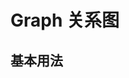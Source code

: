# Graph 关系图

<script setup>
  import { ref } from 'vue'
  import * as echarts from 'echarts';

  const data = [{
      id: "0",
      name: "Myriel",
      symbolSize: 19.12381,
      x: -53.365552,
      y: 59.93808,
      value: 28.685715,
      category: 0
    }, {
      id: "1",
      name: "Napoleon",
      symbolSize: 2.6666666666666665,
      x: -83.616688,
      y: 89.37706,
      value: 4,
      category: 0
    }, {
      id: "2",
      name: "MlleBaptistine",
      symbolSize: 6.323809333333333,
      x: -42.552713999999995,
      y: 49.058352,
      value: 9.485714,
      category: 1
    }, {
      id: "3",
      name: "MmeMagloire",
      symbolSize: 6.323809333333333,
      x: -48.564808,
      y: 47.052566,
      value: 9.485714,
      category: 1
    }, {
      id: "4",
      name: "CountessDeLo",
      symbolSize: 2.6666666666666665,
      x: -75.860772,
      y: 85.812848,
      value: 4,
      category: 0
    }, {
      id: "5",
      name: "Geborand",
      symbolSize: 2.6666666666666665,
      x: -83.452674,
      y: 81.20701199999999,
      value: 4,
      category: 0
    }, {
      id: "6",
      name: "Champtercier",
      symbolSize: 2.6666666666666665,
      x: -66.52024,
      y: 97.033948,
      value: 4,
      category: 0
    }, {
      id: "7",
      name: "Cravatte",
      symbolSize: 2.6666666666666665,
      x: -76.539136,
      y: 95.018226,
      value: 4,
      category: 0
    }, {
      id: "8",
      name: "Count",
      symbolSize: 2.6666666666666665,
      x: -64.0768,
      y: 77.43465,
      value: 4,
      category: 0
    }, {
      id: "9",
      name: "OldMan",
      symbolSize: 2.6666666666666665,
      x: -68.879664,
      y: 90.233544,
      value: 4,
      category: 0
    }, {
      id: "10",
      name: "Labarre",
      symbolSize: 2.6666666666666665,
      x: -17.868214000000002,
      y: 46.912256,
      value: 4,
      category: 1
    }, {
      id: "11",
      name: "Valjean",
      symbolSize: 66.66666666666667,
      x: -17.586058,
      y: -1.3624113,
      value: 100,
      category: 1
    }, {
      id: "12",
      name: "Marguerite",
      symbolSize: 4.495239333333333,
      x: -67.955816,
      y: -36.938278000000004,
      value: 6.742859,
      category: 1
    }, {
      id: "13",
      name: "MmeDeR",
      symbolSize: 2.6666666666666665,
      x: -38.862626,
      y: 35.710602,
      value: 4,
      category: 1
    }, {
      id: "14",
      name: "Isabeau",
      symbolSize: 2.6666666666666665,
      x: -31.610336,
      y: 40.399536,
      value: 4,
      category: 1
    }, {
      id: "15",
      name: "Gervais",
      symbolSize: 2.6666666666666665,
      x: -25.5403092,
      y: 48.510114,
      value: 4,
      category: 1
    }, {
      id: "16",
      name: "Tholomyes",
      symbolSize: 17.295237333333333,
      x: -77.04452,
      y: -78.71144000000001,
      value: 25.942856,
      category: 2
    }, {
      id: "17",
      name: "Listolier",
      symbolSize: 13.638097333333334,
      x: -103.311768,
      y: -78.79795,
      value: 20.457146,
      category: 2
    }, {
      id: "18",
      name: "Fameuil",
      symbolSize: 13.638097333333334,
      x: -92.958764,
      y: -98.71588799999999,
      value: 20.457146,
      category: 2
    }, {
      id: "19",
      name: "Blacheville",
      symbolSize: 13.638097333333334,
      x: -103.03248,
      y: -91.39782,
      value: 20.457146,
      category: 2
    }, {
      id: "20",
      name: "Favourite",
      symbolSize: 13.638097333333334,
      x: -81.624244,
      y: -92.90096,
      value: 20.457146,
      category: 2
    }, {
      id: "21",
      name: "Dahlia",
      symbolSize: 13.638097333333334,
      x: -91.288226,
      y: -85.026606,
      value: 20.457146,
      category: 2
    }, {
      id: "22",
      name: "Zephine",
      symbolSize: 13.638097333333334,
      x: -91.82214,
      y: -72.50266,
      value: 20.457146,
      category: 2
    }, {
      id: "23",
      name: "Fantine",
      symbolSize: 28.266666666666666,
      x: -62.685572,
      y: -57.889606,
      value: 42.4,
      category: 2
    }, {
      id: "24",
      name: "MmeThenardier",
      symbolSize: 20.95238266666667,
      x: 0.9262679199999999,
      y: -54.77034,
      value: 31.428574,
      category: 7
    }, {
      id: "25",
      name: "Thenardier",
      symbolSize: 30.095235333333335,
      x: 16.56165,
      y: -40.622879999999995,
      value: 45.142853,
      category: 7
    }, {
      id: "26",
      name: "Cosette",
      symbolSize: 20.95238266666667,
      x: 15.729292000000001,
      y: -6.3025494,
      value: 31.428574,
      category: 6
    }, {
      id: "27",
      name: "Javert",
      symbolSize: 31.923806666666668,
      x: -16.292148,
      y: -40.840408000000004,
      value: 47.88571,
      category: 7
    }, {
      id: "28",
      name: "Fauchelevent",
      symbolSize: 8.152382000000001,
      x: -45.147968,
      y: 16.483262,
      value: 12.228573,
      category: 4
    }, {
      id: "29",
      name: "Bamatabois",
      symbolSize: 15.466666666666667,
      x: -77.13683999999999,
      y: -4.0413372,
      value: 23.2,
      category: 3
    }, {
      id: "30",
      name: "Perpetue",
      symbolSize: 4.495239333333333,
      x: -80.784894,
      y: -39.539646,
      value: 6.742859,
      category: 2
    }, {
      id: "31",
      name: "Simplice",
      symbolSize: 8.152382000000001,
      x: -56.28506,
      y: -31.690274,
      value: 12.228573,
      category: 2
    }, {
      id: "32",
      name: "Scaufflaire",
      symbolSize: 2.6666666666666665,
      x: -24.482696,
      y: 42.075006,
      value: 4,
      category: 1
    }, {
      id: "33",
      name: "Woman1",
      symbolSize: 4.495239333333333,
      x: -46.92002,
      y: -22.630134,
      value: 6.742859,
      category: 1
    }, {
      id: "34",
      name: "Judge",
      symbolSize: 11.809524666666666,
      x: -77.56983,
      y: 11.74118,
      value: 17.714287,
      category: 3
    }, {
      id: "35",
      name: "Champmathieu",
      symbolSize: 11.809524666666666,
      x: -67.64614,
      y: 17.49681,
      value: 17.714287,
      category: 3
    }, {
      id: "36",
      name: "Brevet",
      symbolSize: 11.809524666666666,
      x: -90.653748,
      y: 11.789296,
      value: 17.714287,
      category: 3
    }, {
      id: "37",
      name: "Chenildieu",
      symbolSize: 11.809524666666666,
      x: -77.28980800000001,
      y: 28.011874,
      value: 17.714287,
      category: 3
    }, {
      id: "38",
      name: "Cochepaille",
      symbolSize: 11.809524666666666,
      x: -89.35752,
      y: 24.676009999999998,
      value: 17.714287,
      category: 3
    }, {
      id: "39",
      name: "Pontmercy",
      symbolSize: 6.323809333333333,
      x: 67.299476,
      y: -53.911828,
      value: 9.485714,
      category: 6
    }, {
      id: "40",
      name: "Boulatruelle",
      symbolSize: 2.6666666666666665,
      x: 5.8375686,
      y: -92.026264,
      value: 4,
      category: 7
    }, {
      id: "41",
      name: "Eponine",
      symbolSize: 20.95238266666667,
      x: 47.673394,
      y: -42.001852,
      value: 31.428574,
      category: 7
    }, {
      id: "42",
      name: "Anzelma",
      symbolSize: 6.323809333333333,
      x: 37.939026,
      y: -69.301324,
      value: 9.485714,
      category: 7
    }, {
      id: "43",
      name: "Woman2",
      symbolSize: 6.323809333333333,
      x: -37.400836,
      y: -29.005326000000004,
      value: 9.485714,
      category: 6
    }, {
      id: "44",
      name: "MotherInnocent",
      symbolSize: 4.495239333333333,
      x: -50.599042,
      y: 25.975098000000003,
      value: 6.742859,
      category: 4
    }, {
      id: "45",
      name: "Gribier",
      symbolSize: 2.6666666666666665,
      x: -59.215869999999995,
      y: 32.623928,
      value: 4,
      category: 4
    }, {
      id: "46",
      name: "Jondrette",
      symbolSize: 2.6666666666666665,
      x: 110.06402,
      y: 104.48062,
      value: 4,
      category: 5
    }, {
      id: "47",
      name: "MmeBurgon",
      symbolSize: 4.495239333333333,
      x: 97.62707,
      y: 71.37146,
      value: 6.742859,
      category: 5
    }, {
      id: "48",
      name: "Gavroche",
      symbolSize: 41.06667066666667,
      x: 77.579144,
      y: 22.0924652,
      value: 61.600006,
      category: 8
    }, {
      id: "49",
      name: "Gillenormand",
      symbolSize: 13.638097333333334,
      x: 25.296619999999997,
      y: 13.621243999999999,
      value: 20.457146,
      category: 6
    }, {
      id: "50",
      name: "Magnon",
      symbolSize: 4.495239333333333,
      x: 25.41473,
      y: -22.611846,
      value: 6.742859,
      category: 6
    }, {
      id: "51",
      name: "MlleGillenormand",
      symbolSize: 13.638097333333334,
      x: 32.527118,
      y: 23.531299999999998,
      value: 20.457146,
      category: 6
    }, {
      id: "52",
      name: "MmePontmercy",
      symbolSize: 4.495239333333333,
      x: 70.73283,
      y: -41.17833,
      value: 6.742859,
      category: 6
    }, {
      id: "53",
      name: "MlleVaubois",
      symbolSize: 2.6666666666666665,
      x: 33.087878,
      y: 67.95472,
      value: 4,
      category: 6
    }, {
      id: "54",
      name: "LtGillenormand",
      symbolSize: 8.152382000000001,
      x: 27.538695999999998,
      y: 39.221379999999996,
      value: 12.228573,
      category: 6
    }, {
      id: "55",
      name: "Marius",
      symbolSize: 35.58095333333333,
      x: 41.289373999999995,
      y: -2.7610821999999997,
      value: 53.37143,
      category: 6
    }, {
      id: "56",
      name: "BaronessT",
      symbolSize: 4.495239333333333,
      x: 38.965986,
      y: 44.956072,
      value: 6.742859,
      category: 6
    }, {
      id: "57",
      name: "Mabeuf",
      symbolSize: 20.95238266666667,
      x: 119.53236,
      y: 27.036962,
      value: 31.428574,
      category: 8
    }, {
      id: "58",
      name: "Enjolras",
      symbolSize: 28.266666666666666,
      x: 71.156732,
      y: -14.976490799999999,
      value: 42.4,
      category: 8
    }, {
      id: "59",
      name: "Combeferre",
      symbolSize: 20.95238266666667,
      x: 103.05922000000001,
      y: -9.2335128,
      value: 31.428574,
      category: 8
    }, {
      id: "60",
      name: "Prouvaire",
      symbolSize: 17.295237333333333,
      x: 122.85857000000001,
      y: -13.86208,
      value: 25.942856,
      category: 8
    }, {
      id: "61",
      name: "Feuilly",
      symbolSize: 20.95238266666667,
      x: 110.03833999999999,
      y: -25.635073999999996,
      value: 31.428574,
      category: 8
    }, {
      id: "62",
      name: "Courfeyrac",
      symbolSize: 24.609526666666667,
      x: 87.23436799999999,
      y: -2.5457365,
      value: 36.91429,
      category: 8
    }, {
      id: "63",
      name: "Bahorel",
      symbolSize: 22.780953333333333,
      x: 120.51044999999999,
      y: 3.2842854000000004,
      value: 34.17143,
      category: 8
    }, {
      id: "64",
      name: "Bossuet",
      symbolSize: 24.609526666666667,
      x: 91.16391,
      y: -23.091652,
      value: 36.91429,
      category: 8
    }, {
      id: "65",
      name: "Joly",
      symbolSize: 22.780953333333333,
      x: 103.281568,
      y: 9.4484466,
      value: 34.17143,
      category: 8
    }, {
      id: "66",
      name: "Grantaire",
      symbolSize: 19.12381,
      x: 129.28626,
      y: -30.212662,
      value: 28.685715,
      category: 8
    }, {
      id: "67",
      name: "MotherPlutarch",
      symbolSize: 2.6666666666666665,
      x: 133.79136,
      y: 40.930976,
      value: 4,
      category: 8
    }, {
      id: "68",
      name: "Gueulemer",
      symbolSize: 19.12381,
      x: 15.69598,
      y: -69.430292,
      value: 28.685715,
      category: 7
    }, {
      id: "69",
      name: "Babet",
      symbolSize: 19.12381,
      x: 30.071918,
      y: -59.701594,
      value: 28.685715,
      category: 7
    }, {
      id: "70",
      name: "Claquesous",
      symbolSize: 19.12381,
      x: 27.47434,
      y: -82.05618,
      value: 28.685715,
      category: 7
    }, {
      id: "71",
      name: "Montparnasse",
      symbolSize: 17.295237333333333,
      x: 46.975494,
      y: -80.171966,
      value: 25.942856,
      category: 7
    }, {
      id: "72",
      name: "Toussaint",
      symbolSize: 6.323809333333333,
      x: 8.1884506,
      y: 22.756543999999998,
      value: 9.485714,
      category: 1
    }, {
      id: "73",
      name: "Child1",
      symbolSize: 4.495239333333333,
      x: 87.5878,
      y: 58.316468,
      value: 6.742859,
      category: 8
    }, {
      id: "74",
      name: "Child2",
      symbolSize: 4.495239333333333,
      x: 93.209844,
      y: 56.67211999999999,
      value: 6.742859,
      category: 8
    }, {
      id: "75",
      name: "Brujon",
      symbolSize: 13.638097333333334,
      x: 47.758728000000005,
      y: -62.812689999999996,
      value: 20.457146,
      category: 7
    }, {
      id: "76",
      name: "MmeHucheloup",
      symbolSize: 13.638097333333334,
      x: 142.43670600000002,
      y: 0.9626298999999999,
      value: 20.457146,
      category: 8
    }]
    const links =[{
      id: "0",
      source: "1",
      target: "0"
    }, {
      id: "1",
      source: "2",
      target: "0"
    }, {
      id: "2",
      source: "3",
      target: "0"
    }, {
      id: "3",
      source: "3",
      target: "2"
    }, {
      id: "4",
      source: "4",
      target: "0"
    }, {
      id: "5",
      source: "5",
      target: "0"
    }, {
      id: "6",
      source: "6",
      target: "0"
    }, {
      id: "7",
      source: "7",
      target: "0"
    }, {
      id: "8",
      source: "8",
      target: "0"
    }, {
      id: "9",
      source: "9",
      target: "0"
    }, {
      id: "13",
      source: "11",
      target: "0"
    }, {
      id: null,
      source: "11",
      target: "2"
    }, {
      id: "11",
      source: "11",
      target: "3"
    }, {
      id: "10",
      source: "11",
      target: "10"
    }, {
      id: "14",
      source: "12",
      target: "11"
    }, {
      id: "15",
      source: "13",
      target: "11"
    }, {
      id: "16",
      source: "14",
      target: "11"
    }, {
      id: "17",
      source: "15",
      target: "11"
    }, {
      id: "18",
      source: "17",
      target: "16"
    }, {
      id: "19",
      source: "18",
      target: "16"
    }, {
      id: "20",
      source: "18",
      target: "17"
    }, {
      id: "21",
      source: "19",
      target: "16"
    }, {
      id: "22",
      source: "19",
      target: "17"
    }, {
      id: "23",
      source: "19",
      target: "18"
    }, {
      id: "24",
      source: "20",
      target: "16"
    }, {
      id: "25",
      source: "20",
      target: "17"
    }, {
      id: "26",
      source: "20",
      target: "18"
    }, {
      id: "27",
      source: "20",
      target: "19"
    }, {
      id: "28",
      source: "21",
      target: "16"
    }, {
      id: "29",
      source: "21",
      target: "17"
    }, {
      id: "30",
      source: "21",
      target: "18"
    }, {
      id: "31",
      source: "21",
      target: "19"
    }, {
      id: "32",
      source: "21",
      target: "20"
    }, {
      id: "33",
      source: "22",
      target: "16"
    }, {
      id: "34",
      source: "22",
      target: "17"
    }, {
      id: "35",
      source: "22",
      target: "18"
    }, {
      id: "36",
      source: "22",
      target: "19"
    }, {
      id: "37",
      source: "22",
      target: "20"
    }, {
      id: "38",
      source: "22",
      target: "21"
    }, {
      id: "47",
      source: "23",
      target: "11"
    }, {
      id: "46",
      source: "23",
      target: "12"
    }, {
      id: "39",
      source: "23",
      target: "16"
    }, {
      id: "40",
      source: "23",
      target: "17"
    }, {
      id: "41",
      source: "23",
      target: "18"
    }, {
      id: "42",
      source: "23",
      target: "19"
    }, {
      id: "43",
      source: "23",
      target: "20"
    }, {
      id: "44",
      source: "23",
      target: "21"
    }, {
      id: "45",
      source: "23",
      target: "22"
    }, {
      id: null,
      source: "24",
      target: "11"
    }, {
      id: "48",
      source: "24",
      target: "23"
    }, {
      id: "52",
      source: "25",
      target: "11"
    }, {
      id: "51",
      source: "25",
      target: "23"
    }, {
      id: "50",
      source: "25",
      target: "24"
    }, {
      id: null,
      source: "26",
      target: "11"
    }, {
      id: null,
      source: "26",
      target: "16"
    }, {
      id: "53",
      source: "26",
      target: "24"
    }, {
      id: "56",
      source: "26",
      target: "25"
    }, {
      id: "57",
      source: "27",
      target: "11"
    }, {
      id: "58",
      source: "27",
      target: "23"
    }, {
      id: null,
      source: "27",
      target: "24"
    }, {
      id: "59",
      source: "27",
      target: "25"
    }, {
      id: "61",
      source: "27",
      target: "26"
    }, {
      id: "62",
      source: "28",
      target: "11"
    }, {
      id: "63",
      source: "28",
      target: "27"
    }, {
      id: "66",
      source: "29",
      target: "11"
    }, {
      id: "64",
      source: "29",
      target: "23"
    }, {
      id: "65",
      source: "29",
      target: "27"
    }, {
      id: "67",
      source: "30",
      target: "23"
    }, {
      id: null,
      source: "31",
      target: "11"
    }, {
      id: null,
      source: "31",
      target: "23"
    }, {
      id: null,
      source: "31",
      target: "27"
    }, {
      id: "68",
      source: "31",
      target: "30"
    }, {
      id: "72",
      source: "32",
      target: "11"
    }, {
      id: "73",
      source: "33",
      target: "11"
    }, {
      id: "74",
      source: "33",
      target: "27"
    }, {
      id: "75",
      source: "34",
      target: "11"
    }, {
      id: "76",
      source: "34",
      target: "29"
    }, {
      id: "77",
      source: "35",
      target: "11"
    }, {
      id: null,
      source: "35",
      target: "29"
    }, {
      id: "78",
      source: "35",
      target: "34"
    }, {
      id: "82",
      source: "36",
      target: "11"
    }, {
      id: "83",
      source: "36",
      target: "29"
    }, {
      id: "80",
      source: "36",
      target: "34"
    }, {
      id: "81",
      source: "36",
      target: "35"
    }, {
      id: "87",
      source: "37",
      target: "11"
    }, {
      id: "88",
      source: "37",
      target: "29"
    }, {
      id: "84",
      source: "37",
      target: "34"
    }, {
      id: "85",
      source: "37",
      target: "35"
    }, {
      id: "86",
      source: "37",
      target: "36"
    }, {
      id: "93",
      source: "38",
      target: "11"
    }, {
      id: "94",
      source: "38",
      target: "29"
    }, {
      id: "89",
      source: "38",
      target: "34"
    }, {
      id: "90",
      source: "38",
      target: "35"
    }, {
      id: "91",
      source: "38",
      target: "36"
    }, {
      id: "92",
      source: "38",
      target: "37"
    }, {
      id: "95",
      source: "39",
      target: "25"
    }, {
      id: "96",
      source: "40",
      target: "25"
    }, {
      id: "97",
      source: "41",
      target: "24"
    }, {
      id: "98",
      source: "41",
      target: "25"
    }, {
      id: "101",
      source: "42",
      target: "24"
    }, {
      id: "100",
      source: "42",
      target: "25"
    }, {
      id: "99",
      source: "42",
      target: "41"
    }, {
      id: "102",
      source: "43",
      target: "11"
    }, {
      id: "103",
      source: "43",
      target: "26"
    }, {
      id: "104",
      source: "43",
      target: "27"
    }, {
      id: null,
      source: "44",
      target: "11"
    }, {
      id: "105",
      source: "44",
      target: "28"
    }, {
      id: "107",
      source: "45",
      target: "28"
    }, {
      id: "108",
      source: "47",
      target: "46"
    }, {
      id: "112",
      source: "48",
      target: "11"
    }, {
      id: "110",
      source: "48",
      target: "25"
    }, {
      id: "111",
      source: "48",
      target: "27"
    }, {
      id: "109",
      source: "48",
      target: "47"
    }, {
      id: null,
      source: "49",
      target: "11"
    }, {
      id: "113",
      source: "49",
      target: "26"
    }, {
      id: null,
      source: "50",
      target: "24"
    }, {
      id: "115",
      source: "50",
      target: "49"
    }, {
      id: "119",
      source: "51",
      target: "11"
    }, {
      id: "118",
      source: "51",
      target: "26"
    }, {
      id: "117",
      source: "51",
      target: "49"
    }, {
      id: null,
      source: "52",
      target: "39"
    }, {
      id: "120",
      source: "52",
      target: "51"
    }, {
      id: "122",
      source: "53",
      target: "51"
    }, {
      id: "125",
      source: "54",
      target: "26"
    }, {
      id: "124",
      source: "54",
      target: "49"
    }, {
      id: "123",
      source: "54",
      target: "51"
    }, {
      id: "131",
      source: "55",
      target: "11"
    }, {
      id: "132",
      source: "55",
      target: "16"
    }, {
      id: "133",
      source: "55",
      target: "25"
    }, {
      id: null,
      source: "55",
      target: "26"
    }, {
      id: "128",
      source: "55",
      target: "39"
    }, {
      id: "134",
      source: "55",
      target: "41"
    }, {
      id: "135",
      source: "55",
      target: "48"
    }, {
      id: "127",
      source: "55",
      target: "49"
    }, {
      id: "126",
      source: "55",
      target: "51"
    }, {
      id: "129",
      source: "55",
      target: "54"
    }, {
      id: "136",
      source: "56",
      target: "49"
    }, {
      id: "137",
      source: "56",
      target: "55"
    }, {
      id: null,
      source: "57",
      target: "41"
    }, {
      id: null,
      source: "57",
      target: "48"
    }, {
      id: "138",
      source: "57",
      target: "55"
    }, {
      id: "145",
      source: "58",
      target: "11"
    }, {
      id: null,
      source: "58",
      target: "27"
    }, {
      id: "142",
      source: "58",
      target: "48"
    }, {
      id: "141",
      source: "58",
      target: "55"
    }, {
      id: "144",
      source: "58",
      target: "57"
    }, {
      id: "148",
      source: "59",
      target: "48"
    }, {
      id: "147",
      source: "59",
      target: "55"
    }, {
      id: null,
      source: "59",
      target: "57"
    }, {
      id: "146",
      source: "59",
      target: "58"
    }, {
      id: "150",
      source: "60",
      target: "48"
    }, {
      id: "151",
      source: "60",
      target: "58"
    }, {
      id: "152",
      source: "60",
      target: "59"
    }, {
      id: "153",
      source: "61",
      target: "48"
    }, {
      id: "158",
      source: "61",
      target: "55"
    }, {
      id: "157",
      source: "61",
      target: "57"
    }, {
      id: "154",
      source: "61",
      target: "58"
    }, {
      id: "156",
      source: "61",
      target: "59"
    }, {
      id: "155",
      source: "61",
      target: "60"
    }, {
      id: "164",
      source: "62",
      target: "41"
    }, {
      id: "162",
      source: "62",
      target: "48"
    }, {
      id: "159",
      source: "62",
      target: "55"
    }, {
      id: null,
      source: "62",
      target: "57"
    }, {
      id: "160",
      source: "62",
      target: "58"
    }, {
      id: "161",
      source: "62",
      target: "59"
    }, {
      id: null,
      source: "62",
      target: "60"
    }, {
      id: "165",
      source: "62",
      target: "61"
    }, {
      id: null,
      source: "63",
      target: "48"
    }, {
      id: "174",
      source: "63",
      target: "55"
    }, {
      id: null,
      source: "63",
      target: "57"
    }, {
      id: null,
      source: "63",
      target: "58"
    }, {
      id: "167",
      source: "63",
      target: "59"
    }, {
      id: null,
      source: "63",
      target: "60"
    }, {
      id: "172",
      source: "63",
      target: "61"
    }, {
      id: "169",
      source: "63",
      target: "62"
    }, {
      id: "184",
      source: "64",
      target: "11"
    }, {
      id: null,
      source: "64",
      target: "48"
    }, {
      id: "175",
      source: "64",
      target: "55"
    }, {
      id: "183",
      source: "64",
      target: "57"
    }, {
      id: "179",
      source: "64",
      target: "58"
    }, {
      id: "182",
      source: "64",
      target: "59"
    }, {
      id: "181",
      source: "64",
      target: "60"
    }, {
      id: "180",
      source: "64",
      target: "61"
    }, {
      id: "176",
      source: "64",
      target: "62"
    }, {
      id: "178",
      source: "64",
      target: "63"
    }, {
      id: "187",
      source: "65",
      target: "48"
    }, {
      id: "194",
      source: "65",
      target: "55"
    }, {
      id: "193",
      source: "65",
      target: "57"
    }, {
      id: null,
      source: "65",
      target: "58"
    }, {
      id: "192",
      source: "65",
      target: "59"
    }, {
      id: null,
      source: "65",
      target: "60"
    }, {
      id: "190",
      source: "65",
      target: "61"
    }, {
      id: "188",
      source: "65",
      target: "62"
    }, {
      id: "185",
      source: "65",
      target: "63"
    }, {
      id: "186",
      source: "65",
      target: "64"
    }, {
      id: "200",
      source: "66",
      target: "48"
    }, {
      id: "196",
      source: "66",
      target: "58"
    }, {
      id: "197",
      source: "66",
      target: "59"
    }, {
      id: "203",
      source: "66",
      target: "60"
    }, {
      id: "202",
      source: "66",
      target: "61"
    }, {
      id: "198",
      source: "66",
      target: "62"
    }, {
      id: "201",
      source: "66",
      target: "63"
    }, {
      id: "195",
      source: "66",
      target: "64"
    }, {
      id: "199",
      source: "66",
      target: "65"
    }, {
      id: "204",
      source: "67",
      target: "57"
    }, {
      id: null,
      source: "68",
      target: "11"
    }, {
      id: null,
      source: "68",
      target: "24"
    }, {
      id: "205",
      source: "68",
      target: "25"
    }, {
      id: "208",
      source: "68",
      target: "27"
    }, {
      id: null,
      source: "68",
      target: "41"
    }, {
      id: "209",
      source: "68",
      target: "48"
    }, {
      id: "213",
      source: "69",
      target: "11"
    }, {
      id: "214",
      source: "69",
      target: "24"
    }, {
      id: "211",
      source: "69",
      target: "25"
    }, {
      id: null,
      source: "69",
      target: "27"
    }, {
      id: "217",
      source: "69",
      target: "41"
    }, {
      id: "216",
      source: "69",
      target: "48"
    }, {
      id: "212",
      source: "69",
      target: "68"
    }, {
      id: "221",
      source: "70",
      target: "11"
    }, {
      id: "222",
      source: "70",
      target: "24"
    }, {
      id: "218",
      source: "70",
      target: "25"
    }, {
      id: "223",
      source: "70",
      target: "27"
    }, {
      id: "224",
      source: "70",
      target: "41"
    }, {
      id: "225",
      source: "70",
      target: "58"
    }, {
      id: "220",
      source: "70",
      target: "68"
    }, {
      id: "219",
      source: "70",
      target: "69"
    }, {
      id: "230",
      source: "71",
      target: "11"
    }, {
      id: "233",
      source: "71",
      target: "25"
    }, {
      id: "226",
      source: "71",
      target: "27"
    }, {
      id: "232",
      source: "71",
      target: "41"
    }, {
      id: null,
      source: "71",
      target: "48"
    }, {
      id: "228",
      source: "71",
      target: "68"
    }, {
      id: "227",
      source: "71",
      target: "69"
    }, {
      id: "229",
      source: "71",
      target: "70"
    }, {
      id: "236",
      source: "72",
      target: "11"
    }, {
      id: "234",
      source: "72",
      target: "26"
    }, {
      id: "235",
      source: "72",
      target: "27"
    }, {
      id: "237",
      source: "73",
      target: "48"
    }, {
      id: "238",
      source: "74",
      target: "48"
    }, {
      id: "239",
      source: "74",
      target: "73"
    }, {
      id: "242",
      source: "75",
      target: "25"
    }, {
      id: "244",
      source: "75",
      target: "41"
    }, {
      id: null,
      source: "75",
      target: "48"
    }, {
      id: "241",
      source: "75",
      target: "68"
    }, {
      id: "240",
      source: "75",
      target: "69"
    }, {
      id: "245",
      source: "75",
      target: "70"
    }, {
      id: "246",
      source: "75",
      target: "71"
    }, {
      id: "252",
      source: "76",
      target: "48"
    }, {
      id: "253",
      source: "76",
      target: "58"
    }, {
      id: "251",
      source: "76",
      target: "62"
    }, {
      id: "250",
      source: "76",
      target: "63"
    }, {
      id: "247",
      source: "76",
      target: "64"
    }, {
      id: "248",
      source: "76",
      target: "65"
    }, {
      id: "249",
      source: "76",
      target: "66"
    }]
 const categories = [{
      name: "类目0"
    }, {
      name: "类目1"
    }, {
      name: "类目2"
    }, {
      name: "类目3"
    }, {
      name: "类目4"
    }, {
      name: "类目5"
    }, {
      name: "类目6"
    }, {
      name: "类目7"
    }, {
      name: "类目8"
    }]
</script>

## 基本用法

<VueEcharts style="width:100%;height:300px;" :animationDuration="1500" animationEasingUpdate="quinticInOut">
    <Graph :data="data" :links="links" :categories="categories" name="Les Miserables" layout="none" />
    <Legend :data='["类目0", "类目1", "类目2", "类目3", "类目4", "类目5", "类目6", "类目7", "类目8"]' />
    <Tooltip />
    <Title text="Les Miserable" subtext="Default layout" top='bottom' left='right' />
</VueEcharts>

```vue
<script setup>
    import { ref } from 'vue'

      const data = [
        //...
      ]
      const links = [
        //...
      ]
      const categories = [
        //...
      ]
</script>
<template>
  <VueEcharts style="width:100%;height:300px;" :animationDuration="1500" animationEasingUpdate="quinticInOut">
    <Graph :data="data" :links="links" :categories="categories" name="Les Miserables" layout="none" />
    <Legend :data='["类目0", "类目1", "类目2", "类目3", "类目4", "类目5", "类目6", "类目7", "类目8"]' />
    <Tooltip />
    <Title text="Les Miserable" subtext="Default layout" top='bottom' left='right' />
  </VueEcharts>
</template>
```
